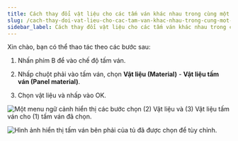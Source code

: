 ```yaml
---
title: Cách thay đổi vật liệu cho các tấm ván khác nhau trong cùng một tủ
slug: /cach-thay-doi-vat-lieu-cho-cac-tam-van-khac-nhau-trong-cung-mot-tu
sidebar_label: Cách thay đổi vật liệu cho các tấm ván khác nhau trong cùng một tủ
---
```


Xin chào, bạn có thể thao tác theo các bước sau:

1. Nhấn phím B để vào chế độ tấm ván.

2. Nhấp chuột phải vào tấm ván, chọn **Vật liệu (Material)** - **Vật liệu tấm ván (Panel material)**.

3. Chọn vật liệu và nhấp vào OK.

![Một menu ngữ cảnh hiển thị các bước chọn (2) Vật liệu và (3) Vật liệu tấm ván cho (1) tấm ván đã chọn.](https://storage.googleapis.com/jegavn_kb/images/4d0feedd-1819-4319-a3bc-3da3911b6bb6.png)

![Hình ảnh hiển thị tấm ván bên phải của tủ đã được chọn để tùy chỉnh.](https://storage.googleapis.com/jegavn_kb/images/1ec71fd5-d7e3-49ac-a0c9-4aff0b4869ae.png)